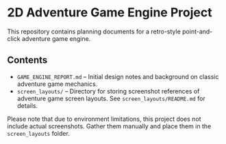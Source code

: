 # 2D Adventure Game Engine Project

This repository contains planning documents for a retro-style point-and-click adventure game engine.

## Contents
- `GAME_ENGINE_REPORT.md` – Initial design notes and background on classic adventure game mechanics.
- `screen_layouts/` – Directory for storing screenshot references of adventure game screen layouts. See `screen_layouts/README.md` for details.

Please note that due to environment limitations, this project does not include actual screenshots. Gather them manually and place them in the `screen_layouts` folder.
